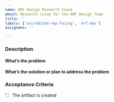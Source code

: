 ```yaml
---
name: ARF Design Research Issue
about: Research issue for the ARF Design Team
title: ''
labels: ['accredited-rep-facing', 'arf-des']
assignees: ''

---
```


<!-- Title ^^ : Provide a concise summary of the task. For tasks related to specific studies, prepend the study's abbreviation to the title. -->

### Description

#### What’s the problem
<!-- Include problem statement -->

#### What’s the solution or plan to address the problem
<!-- Detailed Plan: Outline the proposed solution in detail, ensuring the description is clear enough for anyone to be able to pick up the task. -->
<!-- Expected Output: Specify what the final output should look like. -->
<!-- Fidelity -->
<!-- High level methodology, research goal or hypothesis, reference links, and/or what user group/persona -->

### Acceptance Criteria
- [ ] The artifact is created

